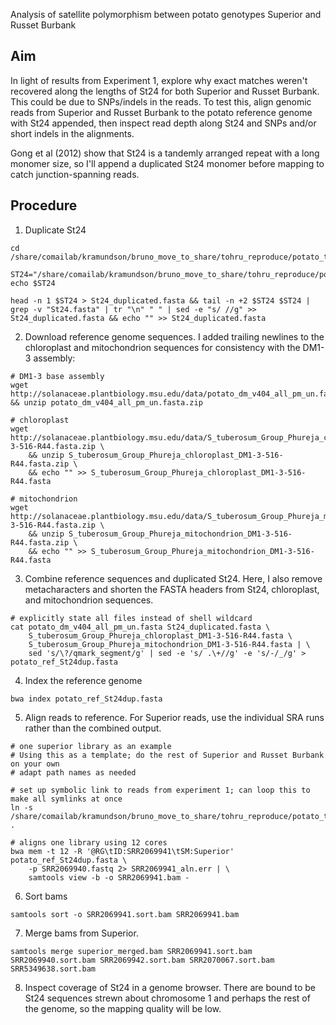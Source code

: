 Analysis of satellite polymorphism between potato genotypes Superior and Russet Burbank

## Aim

In light of results from Experiment 1, explore why exact matches weren't recovered along
the lengths of St24 for both Superior and Russet Burbank. This could be due to SNPs/indels
in the reads. To test this, align genomic reads from Superior and Russet Burbank to the
potato reference genome with St24 appended, then inspect read depth along St24 and SNPs
and/or short indels in the alignments.

Gong et al (2012) show that St24 is a tandemly arranged repeat with a long monomer size,
so I'll append a duplicated St24 monomer before mapping to catch junction-spanning reads.

## Procedure

1. Duplicate St24

```
cd /share/comailab/kramundson/bruno_move_to_share/tohru_reproduce/potato_tandem_repeats/experiments/2_mapping_with_St24/

ST24="/share/comailab/kramundson/bruno_move_to_share/tohru_reproduce/potato_tandem_repeats/experiments/1_superior_rb_comparison/data/St24.fasta"
echo $ST24

head -n 1 $ST24 > St24_duplicated.fasta && tail -n +2 $ST24 $ST24 | grep -v "St24.fasta" | tr "\n" " " | sed -e "s/ //g" >> St24_duplicated.fasta && echo "" >> St24_duplicated.fasta
```

2. Download reference genome sequences. I added trailing newlines to the chloroplast and
mitochondrion sequences for consistency with the DM1-3 assembly:

```
# DM1-3 base assembly
wget http://solanaceae.plantbiology.msu.edu/data/potato_dm_v404_all_pm_un.fasta.zip && unzip potato_dm_v404_all_pm_un.fasta.zip

# chloroplast
wget http://solanaceae.plantbiology.msu.edu/data/S_tuberosum_Group_Phureja_chloroplast_DM1-3-516-R44.fasta.zip \
    && unzip S_tuberosum_Group_Phureja_chloroplast_DM1-3-516-R44.fasta.zip \
    && echo "" >> S_tuberosum_Group_Phureja_chloroplast_DM1-3-516-R44.fasta

# mitochondrion
wget http://solanaceae.plantbiology.msu.edu/data/S_tuberosum_Group_Phureja_mitochondrion_DM1-3-516-R44.fasta.zip \
    && unzip S_tuberosum_Group_Phureja_mitochondrion_DM1-3-516-R44.fasta.zip \
    && echo "" >> S_tuberosum_Group_Phureja_mitochondrion_DM1-3-516-R44.fasta
```

3. Combine reference sequences and duplicated St24. Here, I also remove metacharacters and
shorten the FASTA headers from St24, chloroplast, and mitochondrion sequences.

```
# explicitly state all files instead of shell wildcard
cat potato_dm_v404_all_pm_un.fasta St24_duplicated.fasta \
    S_tuberosum_Group_Phureja_chloroplast_DM1-3-516-R44.fasta \
    S_tuberosum_Group_Phureja_mitochondrion_DM1-3-516-R44.fasta | \
    sed 's/\?/qmark_segment/g' | sed -e 's/ .\+//g' -e 's/-/_/g' > potato_ref_St24dup.fasta
```

4. Index the reference genome

```
bwa index potato_ref_St24dup.fasta
```

5. Align reads to reference. For Superior reads, use the individual SRA runs rather than
the combined output.

```
# one superior library as an example
# Using this as a template; do the rest of Superior and Russet Burbank on your own
# adapt path names as needed

# set up symbolic link to reads from experiment 1; can loop this to make all symlinks at once
ln -s /share/comailab/kramundson/bruno_move_to_share/tohru_reproduce/potato_tandem_repeats/data/reads/SRR2069941.fastq .

# aligns one library using 12 cores
bwa mem -t 12 -R '@RG\tID:SRR2069941\tSM:Superior' potato_ref_St24dup.fasta \
    -p SRR2069940.fastq 2> SRR2069941_aln.err | \
    samtools view -b -o SRR2069941.bam -
```

6. Sort bams

```
samtools sort -o SRR2069941.sort.bam SRR2069941.bam
```

7. Merge bams from Superior.

```
samtools merge superior_merged.bam SRR2069941.sort.bam SRR2069940.sort.bam SRR2069942.sort.bam SRR2070067.sort.bam SRR5349638.sort.bam
```

8. Inspect coverage of St24 in a genome browser. There are bound to be St24 sequences strewn
about chromosome 1 and perhaps the rest of the genome, so the mapping quality will be low.